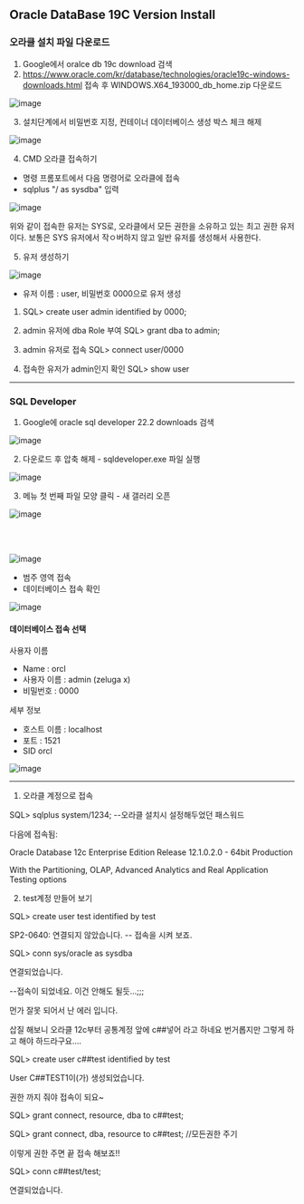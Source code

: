## Oracle DataBase 19C Version Install 

### 오라클 설치 파일 다운로드 
1. Google에서 oralce db 19c download 검색
2. https://www.oracle.com/kr/database/technologies/oracle19c-windows-downloads.html 접속 후 WINDOWS.X64_193000_db_home.zip 다운로드

![image](https://github.com/user-attachments/assets/ffd6ed49-b6d5-474f-b76e-e92e900fc523)


3. 설치단계에서 비밀번호 지정, 컨테이너 데이터베이스 생성 박스 체크 해제

![image](https://github.com/user-attachments/assets/92915852-68a3-4eb8-ba4e-a6fb8e2d02ae)

4. CMD 오라클 접속하기
- 명령 프롬포트에서 다음 명령어로 오라클에 접속
- sqlplus "/ as sysdba" 입력


![image](https://github.com/user-attachments/assets/f22bae08-5729-4590-9788-93ab7acb6370)

위와 같이 접속한 유저는 SYS로, 오라클에서 모든 권한을 소유하고 있는 최고 권한 유저이다.
보통은 SYS 유저에서 작ㅇ버하지 않고 일반 유저를 생성해서 사용한다. 

5. 유저 생성하기

![image](https://github.com/user-attachments/assets/414adbfe-1abf-482f-9432-c5aa6ebe5c36)


- 유저 이름 : user, 비밀번호 0000으로 유저 생성
1. SQL> create user admin
  identified by 0000;

2. admin 유저에 dba Role 부여
   SQL> grant dba to admin;

3. admin 유저로 접속
  SQL> connect user/0000

4. 접속한 유저가 admin인지 확인
  SQL> show user 

---

### SQL Developer
1. Google에 oracle sql developer 22.2 downloads 검색


![image](https://github.com/user-attachments/assets/dd228989-59eb-406c-9d1e-c333c60fdcf8)


 2. 다운로드 후 압축 해제 - sqldeveloper.exe 파일 실행


![image](https://github.com/user-attachments/assets/566c3101-da24-48f4-97c0-c90946531d32)


 3. 메뉴 첫 번째 파일 모양 클릭 - 새 갤러리 오픈


![image](https://github.com/user-attachments/assets/ce45cf5e-0bac-4c34-9e42-1a287ebe61fd)


<br>
<br>

![image](https://github.com/user-attachments/assets/aac60847-97d2-4c52-bfb4-693b55f2299c)

- 범주 영역 접속
- 데이터베이스 접속 확인


![image](https://github.com/user-attachments/assets/4619e5a7-4b14-469d-8bcc-80fcff35f93f)

#### 데이터베이스 접속 선택

사용자 이름 

- Name : orcl
- 사용자 이름 : admin (zeluga x)
- 비밀번호 : 0000

세부 정보 

- 호스트 이름 : localhost
- 포트 : 1521
- SID orcl 


![image](https://github.com/user-attachments/assets/93558cfd-e5ec-4ac3-8137-dc934de9acab)


----

1) 오라클 계정으로 접속

SQL> sqlplus system/1234;  --오라클 설치시 설정해두었던 패스워드



다음에 접속됨:

Oracle Database 12c Enterprise Edition Release 12.1.0.2.0 - 64bit Production

With the Partitioning, OLAP, Advanced Analytics and Real Application Testing options



2) test계정 만들어 보기

SQL> create user test identified by test

SP2-0640: 연결되지 않았습니다.
-- 접속을 시켜 보죠.

SQL> conn sys/oracle as sysdba

연결되었습니다.

--접속이 되었네요. 이건 안해도 될듯...;;;



먼가 잘못 되어서 난 에러 입니다. 

삽질 해보니 오라클 12c부터 공통계정 앞에 c##넣어 라고 하네요 번거롭지만 그렇게 하고 해야 하드라구요....



SQL> create user c##test identified by test

User C##TEST1이(가) 생성되었습니다.

권한 까지 줘야 접속이 되요~

SQL> grant connect, resource, dba to c##test; 

SQL> grant connect, dba, resource to c##test; //모든권한 주기 

이렇게 권한 주면 끝 접속 해보죠!!

SQL> conn c##test/test;

연결되었습니다.
